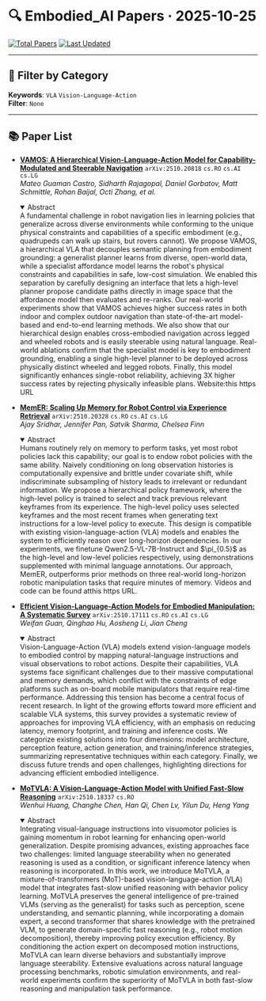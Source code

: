 # 🔍 Embodied_AI Papers · 2025-10-25

[![Total Papers](https://img.shields.io/badge/Papers-4-2688EB)]()
[![Last Updated](https://img.shields.io/badge/dynamic/json?url=https://api.github.com/repos/tavish9/awesome-daily-AI-arxiv/commits/main&query=%24.commit.author.date&label=updated&color=orange)]()

---

## 📌 Filter by Category
**Keywords**: `VLA` `Vision-Language-Action`  
**Filter**: `None`

---

## 📚 Paper List

- **[VAMOS: A Hierarchical Vision-Language-Action Model for Capability-Modulated and Steerable Navigation](https://arxiv.org/abs/2510.20818)**  `arXiv:2510.20818`  `cs.RO` `cs.AI` `cs.LG`  
  _Mateo Guaman Castro, Sidharth Rajagopal, Daniel Gorbatov, Matt Schmittle, Rohan Baijal, Octi Zhang, et al._
  <details open><summary>Abstract</summary>
  A fundamental challenge in robot navigation lies in learning policies that generalize across diverse environments while conforming to the unique physical constraints and capabilities of a specific embodiment (e.g., quadrupeds can walk up stairs, but rovers cannot). We propose VAMOS, a hierarchical VLA that decouples semantic planning from embodiment grounding: a generalist planner learns from diverse, open-world data, while a specialist affordance model learns the robot's physical constraints and capabilities in safe, low-cost simulation. We enabled this separation by carefully designing an interface that lets a high-level planner propose candidate paths directly in image space that the affordance model then evaluates and re-ranks. Our real-world experiments show that VAMOS achieves higher success rates in both indoor and complex outdoor navigation than state-of-the-art model-based and end-to-end learning methods. We also show that our hierarchical design enables cross-embodied navigation across legged and wheeled robots and is easily steerable using natural language. Real-world ablations confirm that the specialist model is key to embodiment grounding, enabling a single high-level planner to be deployed across physically distinct wheeled and legged robots. Finally, this model significantly enhances single-robot reliability, achieving 3X higher success rates by rejecting physically infeasible plans. Website:this https URL
  </details>

- **[MemER: Scaling Up Memory for Robot Control via Experience Retrieval](https://arxiv.org/abs/2510.20328)**  `arXiv:2510.20328`  `cs.RO` `cs.AI` `cs.LG`  
  _Ajay Sridhar, Jennifer Pan, Satvik Sharma, Chelsea Finn_
  <details open><summary>Abstract</summary>
  Humans routinely rely on memory to perform tasks, yet most robot policies lack this capability; our goal is to endow robot policies with the same ability. Naively conditioning on long observation histories is computationally expensive and brittle under covariate shift, while indiscriminate subsampling of history leads to irrelevant or redundant information. We propose a hierarchical policy framework, where the high-level policy is trained to select and track previous relevant keyframes from its experience. The high-level policy uses selected keyframes and the most recent frames when generating text instructions for a low-level policy to execute. This design is compatible with existing vision-language-action (VLA) models and enables the system to efficiently reason over long-horizon dependencies. In our experiments, we finetune Qwen2.5-VL-7B-Instruct and $\pi_{0.5}$ as the high-level and low-level policies respectively, using demonstrations supplemented with minimal language annotations. Our approach, MemER, outperforms prior methods on three real-world long-horizon robotic manipulation tasks that require minutes of memory. Videos and code can be found atthis https URL.
  </details>

- **[Efficient Vision-Language-Action Models for Embodied Manipulation: A Systematic Survey](https://arxiv.org/abs/2510.17111)**  `arXiv:2510.17111`  `cs.RO` `cs.AI` `cs.LG`  
  _Weifan Guan, Qinghao Hu, Aosheng Li, Jian Cheng_
  <details open><summary>Abstract</summary>
  Vision-Language-Action (VLA) models extend vision-language models to embodied control by mapping natural-language instructions and visual observations to robot actions. Despite their capabilities, VLA systems face significant challenges due to their massive computational and memory demands, which conflict with the constraints of edge platforms such as on-board mobile manipulators that require real-time performance. Addressing this tension has become a central focus of recent research. In light of the growing efforts toward more efficient and scalable VLA systems, this survey provides a systematic review of approaches for improving VLA efficiency, with an emphasis on reducing latency, memory footprint, and training and inference costs. We categorize existing solutions into four dimensions: model architecture, perception feature, action generation, and training/inference strategies, summarizing representative techniques within each category. Finally, we discuss future trends and open challenges, highlighting directions for advancing efficient embodied intelligence.
  </details>

- **[MoTVLA: A Vision-Language-Action Model with Unified Fast-Slow Reasoning](https://arxiv.org/abs/2510.18337)**  `arXiv:2510.18337`  `cs.RO`  
  _Wenhui Huang, Changhe Chen, Han Qi, Chen Lv, Yilun Du, Heng Yang_
  <details open><summary>Abstract</summary>
  Integrating visual-language instructions into visuomotor policies is gaining momentum in robot learning for enhancing open-world generalization. Despite promising advances, existing approaches face two challenges: limited language steerability when no generated reasoning is used as a condition, or significant inference latency when reasoning is incorporated. In this work, we introduce MoTVLA, a mixture-of-transformers (MoT)-based vision-language-action (VLA) model that integrates fast-slow unified reasoning with behavior policy learning. MoTVLA preserves the general intelligence of pre-trained VLMs (serving as the generalist) for tasks such as perception, scene understanding, and semantic planning, while incorporating a domain expert, a second transformer that shares knowledge with the pretrained VLM, to generate domain-specific fast reasoning (e.g., robot motion decomposition), thereby improving policy execution efficiency. By conditioning the action expert on decomposed motion instructions, MoTVLA can learn diverse behaviors and substantially improve language steerability. Extensive evaluations across natural language processing benchmarks, robotic simulation environments, and real-world experiments confirm the superiority of MoTVLA in both fast-slow reasoning and manipulation task performance.
  </details>

